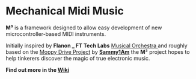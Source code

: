 # Mechanical Midi Music

**M³** is a framework designed to allow easy development of new microcontroller-based MIDI instruments. 

Initially inspired by **Flanon _ FT Tech Labs** [Musical Orchestra ](https://youtu.be/2UesaCcfI_8?t=24) and roughly based on the [Moppy Drive Project](https://github.com/Sammy1Am/Moppy2) by **[Sammy1Am](https://github.com/Sammy1Am)** the **M³** project hopes to help tinkerers discover the magic of true electronic music.

**Find out more in the [Wiki](https://github.com/DJthefirst/Mechanical-Midi-Music/wiki)**
